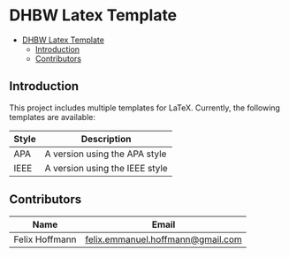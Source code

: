 # DHBW Latex Template

- [DHBW Latex Template](#dhbw-latex-template)
    - [Introduction](#introduction)
    - [Contributors](#contributors)

## Introduction

This project includes multiple templates for LaTeX. Currently, the following templates are available:

| Style | Description                    |
| ----- | ------------------------------ |
| APA   | A version using the APA style  |
| IEEE  | A version using the IEEE style |

## Contributors

| Name           | Email                                                                         |
| -------------- | ----------------------------------------------------------------------------- |
| Felix Hoffmann | [felix.emmanuel.hoffmann@gmail.com](mailto:felix.emmanuel.hoffmann@gmail.com) |
